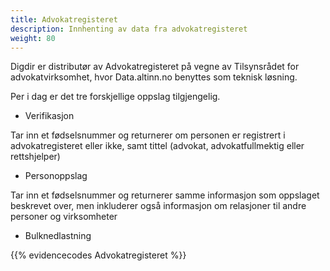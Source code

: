 ```yaml
---
title: Advokatregisteret
description: Innhenting av data fra advokatregisteret
weight: 80
---
```




Digdir er distributør av Advokatregisteret på vegne av Tilsynsrådet for advokatvirksomhet, hvor Data.altinn.no benyttes som teknisk løsning.  

 

Per i dag er det tre forskjellige oppslag tilgjengelig.  

* Verifikasjon 

Tar inn et fødselsnummer og returnerer om personen er registrert i advokatregisteret eller ikke, samt tittel (advokat, advokatfullmektig eller rettshjelper)  

* Personoppslag 

Tar inn et fødselsnummer og returnerer samme informasjon som oppslaget beskrevet over, men inkluderer også informasjon om relasjoner til andre personer og virksomheter 

* Bulknedlastning 

{{% evidencecodes Advokatregisteret %}}